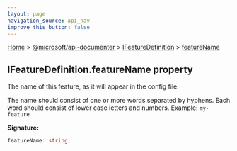 ```yaml
---
layout: page
navigation_source: api_nav
improve_this_button: false
---
```



[Home](./index.md) &gt; [@microsoft/api-documenter](./api-documenter.md) &gt; [IFeatureDefinition](./api-documenter.ifeaturedefinition.md) &gt; [featureName](./api-documenter.ifeaturedefinition.featurename.md)

## IFeatureDefinition.featureName property

The name of this feature, as it will appear in the config file.

The name should consist of one or more words separated by hyphens. Each word should consist of lower case letters and numbers. Example: `my-feature`

<b>Signature:</b>

```typescript
featureName: string;
```
